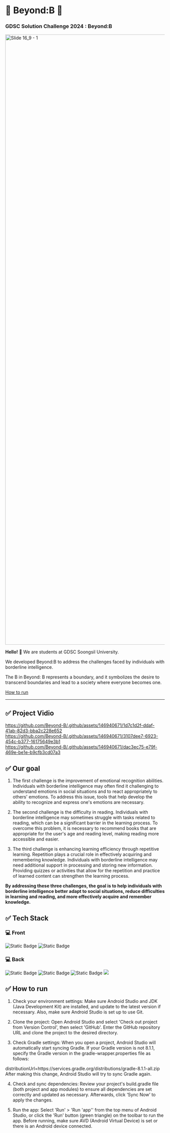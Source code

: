 # 💚 Beyond:B 💚 
### GDSC Solution Challenge 2024 : Beyond:B
<img width="1920" alt="Slide 16_9 - 1" src="https://github.com/Beyond-B/.github/assets/146940671/c11c7a33-ce00-485f-85ab-0e44f645568b">

**Hello!** 👋 We are students at GDSC Soongsil University. 

We developed Beyond:B to address the challenges faced by individuals with borderline intelligence.

The B in Beyond: B represents a boundary, and it symbolizes the desire to transcend boundaries and lead to a society where everyone becomes one.

[How to run](#✅How-to-run)

---

## ✅ Project Vidio

https://github.com/Beyond-B/.github/assets/146940671/1d7c1d2f-ddaf-41ab-82d3-bba2c228e652   
https://github.com/Beyond-B/.github/assets/146940671/3107dee7-6923-454c-b377-16175649e3b1   
https://github.com/Beyond-B/.github/assets/146940671/dac3ec75-e79f-469e-be1e-b9cfb3cd07a3   

## ✅ Our goal
  1. The first challenge is the improvement of emotional recognition abilities. Individuals with borderline intelligence may often find it challenging to understand emotions in social   situations and to react appropriately to others' emotions. To address this issue, tools that help develop the ability to recognize and express one's emotions are necessary.
  
  2. The second challenge is the difficulty in reading. Individuals with borderline intelligence may sometimes struggle with tasks related to reading, which can be a significant barrier in the learning process. To overcome this problem, it is necessary to recommend books that are appropriate for the user's age and reading level, making reading more accessible and easier.
  
  3. The third challenge is enhancing learning efficiency through repetitive learning. Repetition plays a crucial role in effectively acquiring and remembering knowledge. Individuals with borderline intelligence may need additional support in processing and storing new information. Providing quizzes or activities that allow for the repetition and practice of learned content can strengthen the learning process.

  **By addressing these three challenges, the goal is to help individuals with borderline intelligence better adapt to social situations, reduce difficulties in learning and reading, and more effectively acquire and remember knowledge.**
  

## ✅ Tech Stack
### 💻 Front
<div align="left">
<img alt="Static Badge" src="https://img.shields.io/badge/Java-ec2025?style=flat-square&logo=java&logoColor=white">
<img alt="Static Badge" src="https://img.shields.io/badge/Android-34A853?style=flat-square&logo=android&logoColor=white">
</div>

### 💻 Back
<div align="left">
<img alt="Static Badge" src="https://img.shields.io/badge/Java-ec2025?style=flat-square&logo=java&logoColor=white">
<img alt="Static Badge" src="https://img.shields.io/badge/Spring Boot-6DB33F?style=flat-square&logo=springboot&logoColor=white">
<img alt="Static Badge" src="https://img.shields.io/badge/Spring Security-6DB33F?style=flat-square&logo=springsecurity&logoColor=white">
<img src="https://img.shields.io/badge/MySQL-4479A1?style=flat-square&logo=MySQL&logoColor=white"/>
</div>


## ✅ How to run
  1. Check your environment settings: Make sure Android Studio and JDK (Java Development Kit) are installed, and update to the latest version if necessary. Also, make sure Android Studio is set up to use Git.

  2. Clone the project: Open Android Studio and select 'Check out project from Version Control', then select 'GitHub'. Enter the GitHub repository URL and clone the project to the desired directory.

  3. Check Gradle settings: When you open a project, Android Studio will automatically start syncing Gradle. If your Gradle version is not 8.1.1, specify the Gradle version in the gradle-wrapper.properties file as follows:

  distributionUrl=https\://services.gradle.org/distributions/gradle-8.1.1-all.zip
  After making this change, Android Studio will try to sync Gradle again.

  4. Check and sync dependencies: Review your project's build.gradle file (both project and app modules) to ensure all dependencies are set correctly and updated as necessary. Afterwards, click ‘Sync Now’ to apply the changes.

  5. Run the app: Select 'Run' > 'Run 'app'' from the top menu of Android Studio, or click the 'Run' button (green triangle) on the toolbar to run the app. Before running, make sure AVD (Android Virtual Device) is set or there is an Android device connected.

<!--
**Here are some ideas to get you started:**
🙋‍♀️ A short introduction - what is your organization all about?
🌈 Contribution guidelines - how can the community get involved?
👩‍💻 Useful resources - where can the community find your docs? Is there anything else the community should know?
🍿 Fun facts - what does your team eat for breakfast?
🧙 Remember, you can do mighty things with the power of [Markdown](https://docs.github.com/github/writing-on-github/getting-started-with-writing-and-formatting-on-github/basic-writing-and-formatting-syntax)
-->
